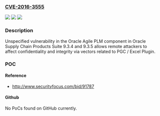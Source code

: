 ### [CVE-2016-3555](https://cve.mitre.org/cgi-bin/cvename.cgi?name=CVE-2016-3555)
![](https://img.shields.io/static/v1?label=Product&message=n%2Fa&color=blue)
![](https://img.shields.io/static/v1?label=Version&message=n%2Fa&color=blue)
![](https://img.shields.io/static/v1?label=Vulnerability&message=n%2Fa&color=brighgreen)

### Description

Unspecified vulnerability in the Oracle Agile PLM component in Oracle Supply Chain Products Suite 9.3.4 and 9.3.5 allows remote attackers to affect confidentiality and integrity via vectors related to PGC / Excel Plugin.

### POC

#### Reference
- http://www.securityfocus.com/bid/91787

#### Github
No PoCs found on GitHub currently.

